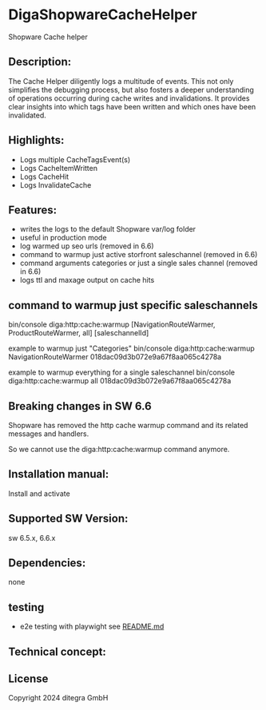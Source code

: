 # DigaShopwareCacheHelper
Shopware Cache helper

## Description:
The Cache Helper diligently logs a multitude of events. This not only simplifies the debugging process, but also fosters a deeper understanding of operations occurring during cache writes and invalidations. It provides clear insights into which tags have been written and which ones have been invalidated.

## Highlights:
- Logs multiple CacheTagsEvent(s)
- Logs CacheItemWritten
- Logs CacheHit
- Logs InvalidateCache

## Features:
- writes the logs to the default Shopware var/log folder
- useful in production mode
- log warmed up seo urls (removed in 6.6)
- command to warmup just active storfront saleschannel (removed in 6.6)
- command arguments categories or just a single sales channel (removed in 6.6)
- logs ttl and maxage output on cache hits

## command to warmup just specific saleschannels
bin/console diga:http:cache:warmup [NavigationRouteWarmer, ProductRouteWarmer, all] [saleschannelId]

example to warmup just "Categories"
bin/console diga:http:cache:warmup NavigationRouteWarmer 018dac09d3b072e9a67f8aa065c4278a

example to warmup everything for a single saleschannel
bin/console diga:http:cache:warmup all 018dac09d3b072e9a67f8aa065c4278a

## Breaking changes in SW 6.6
Shopware has removed the http cache warmup command and its related messages and handlers.

So we cannot use the diga:http:cache:warmup command anymore.

## Installation manual:
Install and activate

## Supported SW Version:
sw 6.5.x, 6.6.x

## Dependencies:
none

## testing 
- e2e testing with playwight see [README.md](tests/e2e/README.md)

## Technical concept:

## License
Copyright 2024 ditegra GmbH
